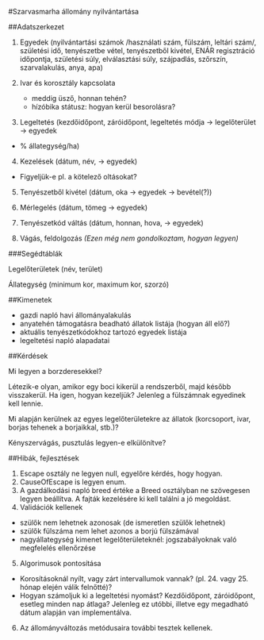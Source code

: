 #Szarvasmarha állomány nyilvántartása

##Adatszerkezet

1. Egyedek (nyilvántartási számok /használati szám, fülszám, leltári szám/,
  születési idő, tenyészetbe vétel, tenyészetből kivétel, ENÁR regisztráció időpontja,
  születési súly, elválasztási súly,
  szájpadlás, szőrszín, szarvalakulás,
  anya, apa)

2. Ivar és korosztály kapcsolata
   - meddig üsző, honnan tehén?
   - hízóbika státusz: hogyan kerül besorolásra?

3. Legeltetés (kezdőidőpont, záróidőpont, legeltetés módja
  -> legelőterület
  -> egyedek
  - % állategység/ha)

4. Kezelések (dátum, név, -> egyedek)

- Figyeljük-e pl. a kötelező oltásokat?

5. Tenyészetből kivétel (dátum, oka -> egyedek -> bevétel(?))

6. Mérlegelés (dátum, tömeg -> egyedek)

7. Tenyészetkód váltás (dátum, honnan, hova, -> egyedek)

8. Vágás, feldolgozás
    _(Ezen még nem gondolkoztam, hogyan legyen)_

###Segédtáblák

Legelőterületek (név, terület)

Állategység (minimum kor, maximum kor, szorzó)

##Kimenetek

- gazdi napló havi állományalakulás
- anyatehén támogatásra beadható állatok listája (hogyan áll elő?)
- aktuális tenyészetkódokhoz tartozó egyedek listája
- legeltetési napló alapadatai

##Kérdések

Mi legyen a borzderesekkel?

Létezik-e olyan, amikor egy boci kikerül a rendszerből, majd később visszakerül. Ha igen, hogyan kezeljük? Jelenleg a fülszámnak egyedinek kell lennie.

Mi alapján kerülnek az egyes legelőterületekre az állatok (korcsoport, ivar, borjas tehenek a borjaikkal, stb.)?

Kényszervágás, pusztulás legyen-e elkülönítve?

##Hibák, fejlesztések

1. Escape osztály ne legyen null, egyelőre kérdés, hogy hogyan.
2. CauseOfEscape is legyen enum.
3. A gazdálkodási napló breed értéke a Breed osztályban ne szövegesen legyen beállítva. A fajták kezelésére ki kell találni a jó megoldást.
4. Validációk kellenek
- szülők nem lehetnek azonosak (de ismeretlen szülők lehetnek)
- szülők fülszáma nem lehet azonos a borjú fülszámával
- nagyállategység kimenet legelőterületeknél: jogszabályoknak való megfelelés ellenőrzése 
5. Algorimusok pontosítása
- Korosításoknál nyílt, vagy zárt intervallumok vannak? (pl. 24. vagy 25. hónap elején válik felnőtté)?
- Hogyan számoljuk ki a legeltetési nyomást? Kezdőidőpont, záróidőpont, esetleg minden nap átlaga?
  Jelenleg ez utóbbi, illetve egy megadható dátum alapján van implementálva.
6. Az állományváltozás metódusaira további tesztek kellenek.